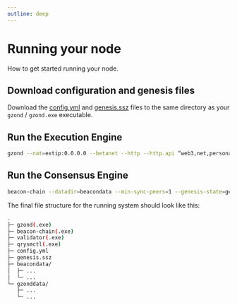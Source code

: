 ```yaml
---
outline: deep
---
```


# Running your node

How to get started running your node.

## Download configuration and genesis files

Download the [config.yml](/config.yml) and [genesis.ssz](/genesis.ssz) files to the same directory as your `gzond` / `gzond.exe` executable.

## Run the Execution Engine

```bash
gzond --nat=extip:0.0.0.0 --betanet --http --http.api “web3,net,personal,zond,engine” --datadir=gzonddata console --syncmode=full
```

## Run the Consensus Engine

```bash
beacon-chain --datadir=beacondata --min-sync-peers=1 --genesis-state=genesis.ssz --bootstrap-node= --chain-config-file=config.yml --config-file=config.yml --chain-id=32382 --execution-endpoint=http://localhost:8551 --accept-terms-of-use --jwt-secret=gzonddata/gzond/jwtsecret --contract-deployment-block=0 --minimum-peers-per-subnet=0 --p2p-static-id --bootstrap-node “enr:-MK4QLneHw9cI3A3aLexJHJP8nIINk6kDQ1r-4Jf8VaFBmkVQOunoZ3L7AQVjPItNe0svOj1N4lXTkW8nTgQ3SELS6qGAYnXpIUDh2F0dG5ldHOIAAAAAAAAAACEZXRoMpCg41YpIAAAkv__________gmlkgnY0gmlwhC0g6p2Jc2VjcDI1NmsxoQK6I2IsSSRwnOtpsnzhgACTRfYZqUQ1aTsw-K4qMR_2BohzeW5jbmV0cwCDdGNwgjLIg3VkcIIu4A” --bootstrap-node “enr:-MK4QON5ZUUr9wRVV4pUmRtkn8J4BZcHMQWsd4Ln2-g0w5uFNRCXmu-Km4Wy9EXCpvTZnVXJs8n3Kk05d4sj-aq9Dt-GAYtTa-mmh2F0dG5ldHOIAAAAAAAAAACEZXRoMpBDxcTIIAAAkv__________gmlkgnY0gmlwhC1MJ0KJc2VjcDI1NmsxoQN_5eo8D8pFGWUX1SMAT7kMbY2a9Ryb6Bu2oAW8s28kyYhzeW5jbmV0cwCDdGNwgjLIg3VkcIIu4A”
```

The final file structure for the running system should look like this:

```bash
.
├─ gzond(.exe)
├─ beacon-chain(.exe)
├─ validator(.exe)
├─ qrysmctl(.exe)
├─ config.yml
├─ genesis.ssz
├─ beacondata/
│  ├─ ...
│  └─ ...
└─ gzonddata/
   ├─ ...
   └─ ...
```
